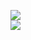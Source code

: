 [![](https://img.shields.io/badge/Made%20With-Github%20Spray-lightgrey.svg?style=for-the-badge&logo=github)](https://github.com/Annihil/github-spray#30100)  
[![](https://i.imgur.com/2DrTn0Z.gif)](https://github.com/Annihil/github-spray)